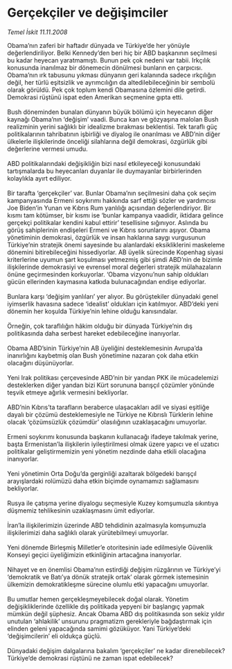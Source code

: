 # Gerçekçiler ve değişimciler

*Temel İskit 11.11.2008*

<div class="taraf_structure_2col_1zq">
<div class="margen_n">



 <p>Obama’nın zaferi bir haftadır dünyada ve Türkiye’de her yönüyle değerlendiriliyor. Belki Kennedy’den beri hiç bir ABD başkanının seçilmesi bu kadar heyecan yaratmamıştı. Bunun pek çok nedeni var tabii. Irkçılık konusunda inanılmaz bir dönemecin dönülmesi bunların en çarpıcısı. Obama’nın ırk tabusunu yıkması dünyanın geri kalanında sadece ırkçılığın değil, her türlü eşitsizlik ve ayrımcılığın da altedilebileceğinin bir sembolü olarak görüldü. Pek çok toplum kendi Obamasına özlemini dile getirdi. Demokrasi rüştünü ispat eden Amerikan seçmenine gıpta etti. <br/><br/>Bush döneminden bunalan dünyanın büyük bölümü için heyecanın diğer kaynağı Obama’nın ‘değişim’ vaadi. Bunca kan ve gözyaşına malolan Bush realizminin yerini sağlıklı bir idealizme bırakması beklentisi. Tek taraflı güç politikalarının tahribatının işbirliği ve diyalog ile onarılması ve ABD’nin diğer ülkelerle ilişkilerinde önceliği silahlarına değil demokrasi, özgürlük gibi değerlerine vermesi umudu. <br/><br/>ABD politikalarındaki değişikliğin bizi nasıl etkileyeceği konusundaki tartışmalarda bu heyecanları duyanlar ile duymayanlar birbirlerinden kolaylıkla ayırt ediliyor. <br/><br/>Bir tarafta ‘gerçekçiler’ var. Bunlar Obama’nın seçilmesini daha çok seçim kampanyasında Ermeni soykırımı hakkında sarf ettiği sözler ve yardımcısı Joe Biden’in Yunan ve Kıbrıs Rum yanlılığı açısından değerlendiriyor. Bir kısmı tam kötümser, bir kısmı ise ‘bunlar kampanya vaadidir, iktidara gelince gerçekçi politikalar kendini kabul ettirir’ tesellisine sığınıyor. Aslında bu görüş sahiplerinin endişeleri Ermeni ve Kıbrıs sorunlarını aşıyor. Obama yönetiminin demokrasi, özgürlük ve insan haklarına saygı vurgusunun Türkiye’nin stratejik önemi sayesinde bu alanlardaki eksikliklerini maskeleme dönemini bitirebileceğini hissediyorlar. AB üyelik sürecinde Kopenhag siyasi kriterlerine uyumun şart koşulması yetmezmiş gibi şimdi ABD’nin de bizimle ilişkilerinde demokrasiyi ve evrensel moral değerleri stratejik mülahazaların önüne geçirmesinden korkuyorlar. ‘Obama vizyonu’nun sahip oldukları gücün ellerinden kaymasına katkıda bulunacağından endişe ediyorlar. <br/><br/>Bunlara karşı ‘değişim yanlıları’ yer alıyor. Bu görüştekiler dünyadaki genel iyimserlik havasına sadece ‘idealist’ oldukları için katılmıyor. ABD’deki yeni dönemin her koşulda Türkiye’nin lehine olduğu kanısındalar. <br/><br/>Örneğin, çok taraflılığın hâkim olduğu bir dünyada Türkiye’nin dış politikasında daha serbest hareket edebileceğine inanıyorlar. <br/><br/>Obama ABD’sinin Türkiye’nin AB üyeliğini desteklemesinin Avrupa’da inanırlığını kaybetmiş olan Bush yönetimine nazaran çok daha etkin olacağını düşünüyorlar. <br/><br/>Yeni Irak politikası çerçevesinde ABD’nin bir yandan PKK ile mücadelemizi desteklerken diğer yandan bizi Kürt sorununa barışçıl çözümler yönünde teşvik etmeye ağırlık vermesini bekliyorlar. <br/><br/>ABD’nin Kıbrıs’ta tarafların beraberce ulaşacakları adil ve siyasi eşitliğe dayalı bir çözümü desteklemesiyle ne Türkiye ne Kıbrıslı Türklerin lehine olacak ‘çözümsüzlük çözümdür’ olasılığının uzaklaşacağını umuyorlar. <br/><br/>Ermeni soykırımı konusunda başkanın kullanacağı ifadeye takılmak yerine, başta Ermenistan’la ilişkilerin iyileştirilmesi olmak üzere yapıcı ve el uzatıcı politikalar geliştirmemizin yeni yönetim nezdinde daha etkili olacağına inanıyorlar. <br/><br/>Yeni yönetimin Orta Doğu’da gerginliği azaltarak bölgedeki barışçıl arayışlardaki rolümüzü daha etkin biçimde oynamamızı sağlamasını bekliyorlar. <br/><br/>Rusya ile çatışma yerine diyalogu seçmesiyle Kuzey komşumuzla sıkıntıya düşmemiz tehlikesinin uzaklaşmasını ümit ediyorlar. <br/><br/>İran’la ilişkilerimizin üzerinde ABD tehdidinin azalmasıyla komşumuzla ilişkilerimizi daha sağlıklı olarak yürütebilmeyi umuyorlar. <br/><br/>Yeni dönemde Birleşmiş Milletler’e otoritesinin iade edilmesiyle Güvenlik Konseyi geçici üyeliğimizin etkinliğinin artacağına inanıyorlar. <br/><br/>Nihayet ve en önemlisi Obama’nın estirdiği değişim rüzgârının ve Türkiye’yi ‘demokratik ve Batı’ya dönük stratejik ortak’ olarak görmek istemesinin ülkemizin demokratikleşme sürecine olumlu etki yapacağını umuyorlar. <br/><br/>Bu umutlar hemen gerçekleşmeyebilecek doğal olarak. Yönetim değişikliklerinde özellikle dış politikada yepyeni bir başlangıç yapmak mümkün değil şüphesiz. Ancak Obama ABD dış politikasında son sekiz yıldır unutulan ‘ahlakilik’ unsurunu pragmatizm gerekleriyle bağdaştırmak için elinden geleni yapacağında samimi gözüküyor. Yani Türkiye’deki ‘değişimcilerin’ eli oldukça güçlü. <br/><br/>Dünyadaki değişim dalgalarına bakalım ‘gerçekçiler’ ne kadar direnebilecek? Türkiye’de demokrasi rüştünü ne zaman ispat edebilecek?</p>
<br/>
<br/>
<br/>



<br/>


<div id="taraf_not">
</div>

</div>


</div>
